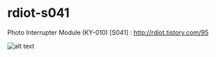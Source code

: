 # rdiot-s041
Photo Interrupter Module (KY-010) [S041] : http://rdiot.tistory.com/95

![alt text](http://cfile25.uf.tistory.com/image/26420B3457D234FB162F4B)

